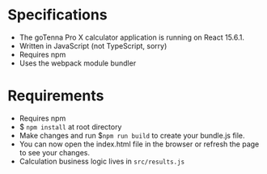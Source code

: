 # Specifications
- The goTenna Pro X calculator application is running on React 15.6.1.
- Written in JavaScript (not TypeScript, sorry)
- Requires npm
- Uses the webpack module bundler

# Requirements
- Requires npm
- $ `npm install` at root directory
- Make changes and run $`npm run build` to create your bundle.js file.
- You can now open the index.html file in the browser or refresh the page to see your changes.
- Calculation business logic lives in `src/results.js` 

